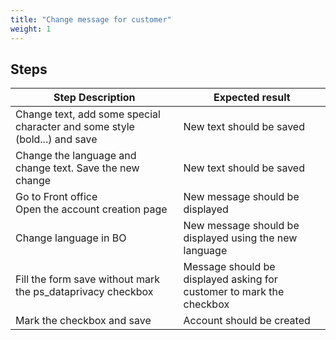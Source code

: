 ```yaml
---
title: "Change message for customer"
weight: 1
---
```

## Steps
| Step Description | Expected result |
| ----- | ----- |
| Change text, add some special character and some style (bold...) and save | New text should be saved |
| Change the language and change text. Save the new change | New text should be saved |
| Go to Front office <br>Open the account creation page | New message should be displayed |
| Change language in BO | New message should be displayed using the new language |
| Fill the form save without mark the ps_dataprivacy checkbox | Message should be displayed asking for customer to mark the checkbox |
| Mark the checkbox and save | Account should be created |
